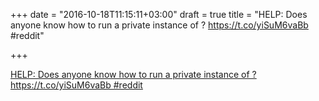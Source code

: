 +++
date = "2016-10-18T11:15:11+03:00"
draft = true
title = "HELP: Does anyone know how to run a private instance of ? https://t.co/yiSuM6vaBb #reddit"

+++

<p><a href="https://t.co/GqW6RpyKz6">HELP: Does anyone know how to run a private instance of ? https://t.co/yiSuM6vaBb #reddit</a></p>
